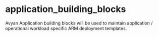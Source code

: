 # application_building_blocks
Avyan Application building blocks will be used to maintain application / operational workload specific ARM deployment templates.
